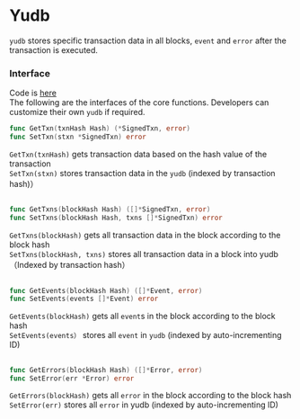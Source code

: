 # Yudb  

`yudb` stores specific transaction data in all blocks, `event` and `error` after the transaction is executed.     
### Interface  
Code is [here](https://github.com/yu-org/yu/blob/master/core/yudb/yudb.go)  
The following are the interfaces of the core functions. Developers can customize their own `yudb` if required.
```go
func GetTxn(txnHash Hash) (*SignedTxn, error)
func SetTxn(stxn *SignedTxn) error
```
`GetTxn(txnHash)` gets transaction data based on the hash value of the transaction  
`SetTxn(stxn)` stores transaction data in the `yudb` (indexed by transaction hash)）
  
##
```go
func GetTxns(blockHash Hash) ([]*SignedTxn, error)
func SetTxns(blockHash Hash, txns []*SignedTxn) error
```
`GetTxns(blockHash)` gets all transaction data in the block according to the block hash  
`SetTxns(blockHash, txns)` stores all transaction data in a block into yudb（Indexed by transaction hash）

##
```go
func GetEvents(blockHash Hash) ([]*Event, error)
func SetEvents(events []*Event) error
```
`GetEvents(blockHash)` gets all `event`s in the block according to the block hash  
`SetEvents(events）` stores all `event` in `yudb` (indexed by auto-incrementing ID)

##
```go
func GetErrors(blockHash Hash) ([]*Error, error)
func SetError(err *Error) error
```
`GetErrors(blockHash)` gets all `error` in the block according to the block hash    
`SetError(err)` stores all `error` in yudb (indexed by auto-incrementing ID)